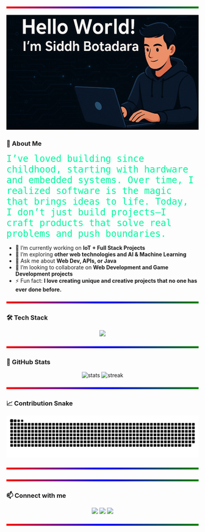 <p align="center">
  <img src="divider_line.svg" width="100%" height="5">
</p>

<p align="center">
  <img src="Intro.png" height="300">
</p>

### 🌟 About Me  

<p align="left">
<span style="font-family: 'Fira Code', monospace; color:#00F79D; font-size:24px;">
    I’ve loved building since childhood, starting with hardware and embedded systems. Over time, I realized software is the magic that brings ideas to life. Today, I don’t just build projects—I craft products that solve real problems and push boundaries.
</span>
</p>

- 🔭 I’m currently working on **IoT + Full Stack Projects**  
- 🌱 I’m exploring **other web technologies and AI & Machine Learning**
- 💬 Ask me about **Web Dev, APIs, or Java**  
- 👯 I’m looking to collaborate on **Web Development and Game Development projects**  
- ⚡ Fun fact: **I love creating unique and creative projects that no one has ever done before.**

<p align="center">
  <img src="divider_line.svg" width="100%" height="5">
</p>

### 🛠️ Tech Stack  

<p align="center">
  <img src="https://skillicons.dev/icons?i=java,spring,html,css,js,react,python,mysql,git,github,docker" />
</p>

<p align="center">
  <img src="divider_line.svg" width="100%" height="5">
</p>

### 🚀 GitHub Stats  

<p align="center">
  <img src="https://github-readme-stats.vercel.app/api?username=siddhbotadara&show_icons=true&theme=radical" alt="stats" />
  <img src="https://github-readme-streak-stats.herokuapp.com/?user=siddhbotadara&theme=radical" alt="streak" />
</p>

<p align="center">
  <img src="divider_line.svg" width="100%" height="5">
</p>

### 📈 Contribution Snake  

<p align="center">
  <img src="https://github.com/Platane/snk/raw/output/github-contribution-grid-snake.svg" alt="snake animation"/>
</p>

<p align="center">
  <img src="divider_line.svg" width="100%" height="5">
</p>


<p align="center">
  <img src="divider_line.svg" width="100%" height="5">
</p>

### 📫 Connect with me  

<p align="center">
  <a href="https://linkedin.com/in/yourprofile"><img src="https://img.shields.io/badge/LinkedIn-0077B5?logo=linkedin&logoColor=white" /></a>
  <a href="mailto:your@email.com"><img src="https://img.shields.io/badge/Email-D14836?logo=gmail&logoColor=white" /></a>
  <a href="https://twitter.com/yourprofile"><img src="https://img.shields.io/badge/Twitter-1DA1F2?logo=twitter&logoColor=white" /></a>
</p>

<p align="center">
  <img src="divider_line.svg" width="100%" height="5">
</p>




<!--
**siddhbotadara/siddhbotadara** is a ✨ _special_ ✨ repository because its `README.md` (this file) appears on your GitHub profile.

Here are some ideas to get you started:

- 🔭 I’m currently working on ...
- 🌱 I’m currently learning ...
- 👯 I’m looking to collaborate on ...
- 🤔 I’m looking for help with ...
- 💬 Ask me about ...
- 📫 How to reach me: ...
- 😄 Pronouns: ...
- ⚡ Fun fact: ...
-->
